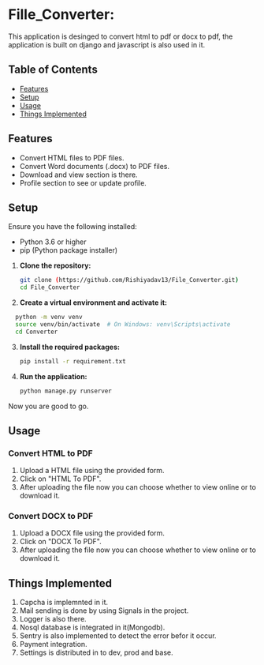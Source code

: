# Fille_Converter:

This application is desinged to convert html to pdf or docx to pdf, the application is built on django and javascript is also used in it.


## Table of Contents

- [Features](#features)
- [Setup](#setup)
- [Usage](#usage)
- [Things Implemented](#things-implemented)
  

## Features 

- Convert HTML files to PDF files. 
- Convert Word documents (.docx) to PDF files.
- Download and view section is there.
- Profile section to see or update profile.


## Setup 

Ensure you have the following installed:

- Python 3.6 or higher
- pip (Python package installer)


1. **Clone the repository:**

   ```bash
   git clone (https://github.com/Rishiyadav13/File_Converter.git)
   cd File_Converter
   ```
   
2. **Create a virtual environment and activate it:**
   
 ```bash
   python -m venv venv
   source venv/bin/activate  # On Windows: venv\Scripts\activate
   cd Converter
   ```
    
3. **Install the required packages:**
   
   ```bash
   pip install -r requirement.txt
   ```
   
5. **Run the application:**

   ```bash
   python manage.py runserver
   ``` 
Now you are good to go.


## Usage

### Convert HTML to PDF 

1. Upload a HTML file using the provided form.
2. Click on "HTML To PDF".
3. After uploading the file now you can choose whether to view online or to download it.

### Convert DOCX to PDF 

1. Upload a DOCX file using the provided form.
2. Click on "DOCX To PDF".
3. After uploading the file now you can choose whether to view online or to download it.


## Things Implemented

1. Capcha is implemnted in it.
2. Mail sending is done by using Signals in the project.
3. Logger is also there.
4. Nosql database is integrated in it(Mongodb).
5. Sentry is also implemented to detect the error befor it occur.
6. Payment integration.
7. Settings is distributed in to dev, prod and base.
    






